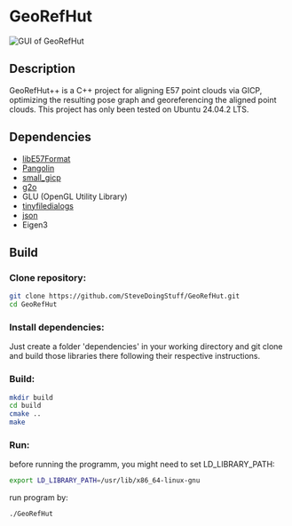 # GeoRefHut
![GUI of GeoRefHut](https://github.com/SteveDoingStuff/GeoRefHut--/blob/main/img/GUI.png)

## Description
GeoRefHut++ is a C++ project for aligning E57 point clouds via GICP, optimizing the resulting pose graph and georeferencing the aligned point clouds. This project has only been tested on Ubuntu 24.04.2 LTS.

## Dependencies
- [libE57Format](https://github.com/asmaloney/libE57Format)
- [Pangolin](https://github.com/stevenlovegrove/Pangolin)
- [small_gicp](https://github.com/koide3/small_gicp)
- [g2o](https://github.com/RainerKuemmerle/g2o)
- GLU (OpenGL Utility Library)
- [tinyfiledialogs](https://github.com/native-toolkit/libtinyfiledialogs)
- [json](https://github.com/nlohmann/json)
- Eigen3


## Build
### Clone repository:
```bash
git clone https://github.com/SteveDoingStuff/GeoRefHut.git
cd GeoRefHut
```
### Install dependencies:
Just create a folder 'dependencies' in your working directory and git clone and build those libraries there following their respective instructions.

### Build:
```bash
mkdir build
cd build
cmake ..
make
```
### Run:
before running the programm, you might need to set LD_LIBRARY_PATH:
```bash
export LD_LIBRARY_PATH=/usr/lib/x86_64-linux-gnu
```
run program by:
```bash
./GeoRefHut
```
